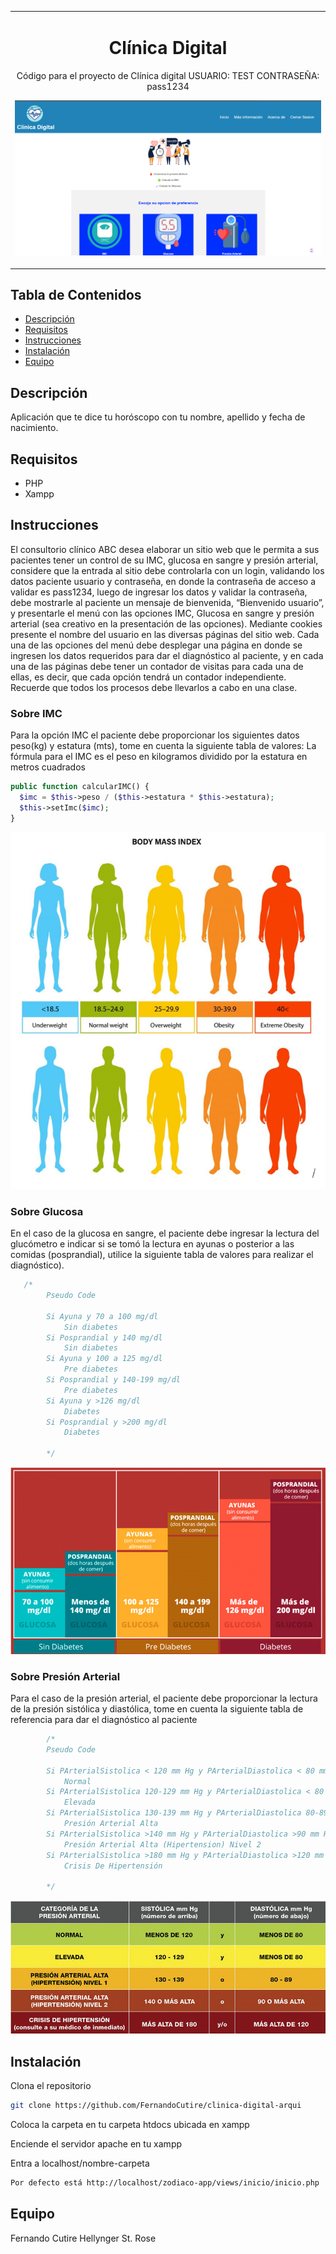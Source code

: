 <table align="center"><tr><td colspan="4" align="center" width="9999">

# Clínica Digital

Código para el proyecto de Clínica digital
USUARIO: TEST
CONTRASEÑA: pass1234
<p align="center">
  <img src="imgs/clinica-app.png" alt="Tu Clínica">
</p>

</td></tr></table>

## Tabla de Contenidos

- [Descripción](#descripción)
- [Requisitos](#requirements)
- [Instrucciones](#instrucciones)
- [Instalación](#installation)
- [Equipo](#equipo)

## Descripción

Aplicación que te dice tu horóscopo con tu nombre, apellido y fecha de nacimiento.

## Requisitos

* PHP
* Xampp

## Instrucciones

El consultorio clínico ABC desea elaborar un sitio web que le permita a sus pacientes tener un control de su IMC,
glucosa en sangre y presión arterial, considere que la entrada al sitio debe controlarla con un login, validando los
datos paciente usuario y contraseña, en donde la contraseña de acceso a validar es pass1234, luego de ingresar los datos
y validar la contraseña, debe mostrarle al paciente un mensaje de bienvenida, “Bienvenido usuario”, y presentarle el
menú con las opciones IMC, Glucosa en sangre y presión arterial (sea creativo en la presentación de las opciones).
Mediante cookies presente el nombre del usuario en las diversas páginas del sitio web. Cada una de las opciones del menú
debe desplegar una página en donde se ingresen los datos requeridos para dar el diagnóstico al paciente, y en cada una
de las páginas debe tener un contador de visitas para cada una de ellas, es decir, que cada opción tendrá un contador
independiente. Recuerde que todos los procesos debe llevarlos a cabo en una clase.

### Sobre IMC

Para la opción IMC el paciente debe proporcionar los siguientes datos peso(kg) y estatura (mts), tome en cuenta la
siguiente tabla de valores:
La fórmula para el IMC es el peso en kilogramos dividido por la estatura en metros cuadrados

```php
public function calcularIMC() {
  $imc = $this->peso / ($this->estatura * $this->estatura);
  $this->setImc($imc);
}
```

<p align="center">
  <img src="imgs/imc.png" alt="imc">
</p>

### Sobre Glucosa

En el caso de la glucosa en sangre, el paciente debe ingresar la lectura del glucómetro e indicar si se tomó la lectura
en ayunas o posterior a las comidas (posprandial), utilice la siguiente tabla de valores para realizar el diagnóstico).

```php
   /*
        Pseudo Code

        Si Ayuna y 70 a 100 mg/dl
            Sin diabetes
        Si Posprandial y 140 mg/dl
            Sin diabetes
        Si Ayuna y 100 a 125 mg/dl
            Pre diabetes
        Si Posprandial y 140-199 mg/dl
            Pre diabetes
        Si Ayuna y >126 mg/dl
            Diabetes
        Si Posprandial y >200 mg/dl
            Diabetes

        */
```

<p align="center">
  <img src="imgs/glucosaSangre.png" alt="glucosa en la sangre">
</p>

### Sobre Presión Arterial

Para el caso de la presión arterial, el paciente debe proporcionar la lectura de la presión sistólica y diastólica, tome
en cuenta la siguiente tabla de referencia para dar el diagnóstico al paciente

```php
        /*
        Pseudo Code

        Si PArterialSistolica < 120 mm Hg y PArterialDiastolica < 80 mm Hg
            Normal
        Si PArterialSistolica 120-129 mm Hg y PArterialDiastolica < 80 mm Hg
            Elevada
        Si PArterialSistolica 130-139 mm Hg y PArterialDiastolica 80-89 mm Hg
            Presión Arterial Alta
        Si PArterialSistolica >140 mm Hg y PArterialDiastolica >90 mm Hg
            Presión Arterial Alta (Hipertension) Nivel 2
        Si PArterialSistolica >180 mm Hg y PArterialDiastolica >120 mm Hg
            Crisis De Hipertensión

        */
```

<p align="center">
  <img src="imgs/presionArterial.png" alt="presión arterial">
</p>

## Instalación

Clona el repositorio

```bash
git clone https://github.com/FernandoCutire/clinica-digital-arqui
```

Coloca la carpeta en tu carpeta htdocs ubicada en xampp

Enciende el servidor apache en tu xampp

Entra a localhost/nombre-carpeta

```bash
Por defecto está http://localhost/zodiaco-app/views/inicio/inicio.php
```

## Equipo

Fernando Cutire Hellynger St. Rose